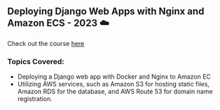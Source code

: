 ## Deploying Django Web Apps with Nginx and Amazon ECS - 2023 ☁️

Check out the course [here](https://www.udemy.com/course/deploy-a-django-web-app-with-nginx-and-amazon-ecs-2022/)

### Topics Covered:
* Deploying a Django web app with Docker and Nginx to Amazon EC
* Utilizing AWS services, such as Amazon S3 for hosting static files, Amazon RDS for the database, and AWS Route 53 for domain name registration.
